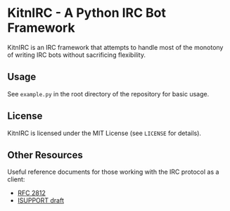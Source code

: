 KitnIRC - A Python IRC Bot Framework
====================================

KitnIRC is an IRC framework that attempts to handle most of the
monotony of writing IRC bots without sacrificing flexibility.

Usage
-----

See `example.py` in the root directory of the repository for basic usage.

License
-------

KitnIRC is licensed under the MIT License (see `LICENSE` for details).

Other Resources
---------------

Useful reference documents for those working with the IRC protocol as a client:

 * [RFC 2812](http://tools.ietf.org/html/rfc2812)
 * [ISUPPORT draft](http://tools.ietf.org/html/draft-brocklesby-irc-isupport-03)
